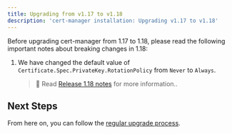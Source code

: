 ```yaml
---
title: Upgrading from v1.17 to v1.18
description: 'cert-manager installation: Upgrading v1.17 to v1.18'
---
```


Before upgrading cert-manager from 1.17 to 1.18, please read the following important notes about breaking changes in 1.18:

1. We have changed the default value of `Certificate.Spec.PrivateKey.RotationPolicy` from `Never` to `Always`.

   > 📖 Read [Release 1.18 notes](../release-notes/release-notes-1.18.md) for more information..

## Next Steps

From here on, you can follow the [regular upgrade process](../../installation/upgrade.md).
